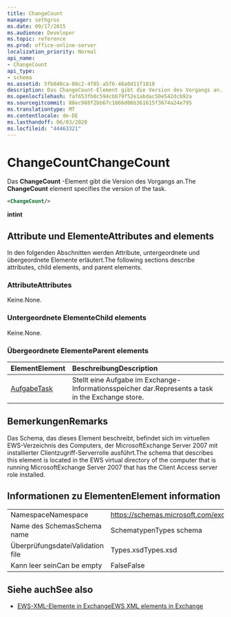 ```yaml
---
title: ChangeCount
manager: sethgros
ms.date: 09/17/2015
ms.audience: Developer
ms.topic: reference
ms.prod: office-online-server
localization_priority: Normal
api_name:
- ChangeCount
api_type:
- schema
ms.assetid: 5fb048ca-08c2-4f85-a5f6-46a0d11f1818
description: Das ChangeCount-Element gibt die Version des Vorgangs an.
ms.openlocfilehash: faf653fb0c594cbb79f52e1abdac50e542dcb92a
ms.sourcegitcommit: 88ec988f2bb67c1866d06b361615f3674a24e795
ms.translationtype: MT
ms.contentlocale: de-DE
ms.lasthandoff: 06/03/2020
ms.locfileid: "44463321"
---
```

# <a name="changecount"></a><span data-ttu-id="1b93e-103">ChangeCount</span><span class="sxs-lookup"><span data-stu-id="1b93e-103">ChangeCount</span></span>

<span data-ttu-id="1b93e-104">Das **ChangeCount** -Element gibt die Version des Vorgangs an.</span><span class="sxs-lookup"><span data-stu-id="1b93e-104">The **ChangeCount** element specifies the version of the task.</span></span> 
  
```xml
<ChangeCount/>
```

 <span data-ttu-id="1b93e-105">**int**</span><span class="sxs-lookup"><span data-stu-id="1b93e-105">**int**</span></span>
## <a name="attributes-and-elements"></a><span data-ttu-id="1b93e-106">Attribute und Elemente</span><span class="sxs-lookup"><span data-stu-id="1b93e-106">Attributes and elements</span></span>

<span data-ttu-id="1b93e-107">In den folgenden Abschnitten werden Attribute, untergeordnete und übergeordnete Elemente erläutert.</span><span class="sxs-lookup"><span data-stu-id="1b93e-107">The following sections describe attributes, child elements, and parent elements.</span></span>
  
### <a name="attributes"></a><span data-ttu-id="1b93e-108">Attribute</span><span class="sxs-lookup"><span data-stu-id="1b93e-108">Attributes</span></span>

<span data-ttu-id="1b93e-109">Keine.</span><span class="sxs-lookup"><span data-stu-id="1b93e-109">None.</span></span>
  
### <a name="child-elements"></a><span data-ttu-id="1b93e-110">Untergeordnete Elemente</span><span class="sxs-lookup"><span data-stu-id="1b93e-110">Child elements</span></span>

<span data-ttu-id="1b93e-111">Keine.</span><span class="sxs-lookup"><span data-stu-id="1b93e-111">None.</span></span>
  
### <a name="parent-elements"></a><span data-ttu-id="1b93e-112">Übergeordnete Elemente</span><span class="sxs-lookup"><span data-stu-id="1b93e-112">Parent elements</span></span>

|<span data-ttu-id="1b93e-113">**Element**</span><span class="sxs-lookup"><span data-stu-id="1b93e-113">**Element**</span></span>|<span data-ttu-id="1b93e-114">**Beschreibung**</span><span class="sxs-lookup"><span data-stu-id="1b93e-114">**Description**</span></span>|
|:-----|:-----|
|[<span data-ttu-id="1b93e-115">Aufgabe</span><span class="sxs-lookup"><span data-stu-id="1b93e-115">Task</span></span>](task.md) <br/> |<span data-ttu-id="1b93e-116">Stellt eine Aufgabe im Exchange-Informationsspeicher dar.</span><span class="sxs-lookup"><span data-stu-id="1b93e-116">Represents a task in the Exchange store.</span></span>  <br/> |
   
## <a name="remarks"></a><span data-ttu-id="1b93e-117">Bemerkungen</span><span class="sxs-lookup"><span data-stu-id="1b93e-117">Remarks</span></span>

<span data-ttu-id="1b93e-118">Das Schema, das dieses Element beschreibt, befindet sich im virtuellen EWS-Verzeichnis des Computers, der MicrosoftExchange Server 2007 mit installierter Clientzugriff-Serverrolle ausführt.</span><span class="sxs-lookup"><span data-stu-id="1b93e-118">The schema that describes this element is located in the EWS virtual directory of the computer that is running MicrosoftExchange Server 2007 that has the Client Access server role installed.</span></span>
  
## <a name="element-information"></a><span data-ttu-id="1b93e-119">Informationen zu Elementen</span><span class="sxs-lookup"><span data-stu-id="1b93e-119">Element information</span></span>

|||
|:-----|:-----|
|<span data-ttu-id="1b93e-120">Namespace</span><span class="sxs-lookup"><span data-stu-id="1b93e-120">Namespace</span></span>  <br/> |https://schemas.microsoft.com/exchange/services/2006/types  <br/> |
|<span data-ttu-id="1b93e-121">Name des Schemas</span><span class="sxs-lookup"><span data-stu-id="1b93e-121">Schema name</span></span>  <br/> |<span data-ttu-id="1b93e-122">Schematypen</span><span class="sxs-lookup"><span data-stu-id="1b93e-122">Types schema</span></span>  <br/> |
|<span data-ttu-id="1b93e-123">Überprüfungsdatei</span><span class="sxs-lookup"><span data-stu-id="1b93e-123">Validation file</span></span>  <br/> |<span data-ttu-id="1b93e-124">Types.xsd</span><span class="sxs-lookup"><span data-stu-id="1b93e-124">Types.xsd</span></span>  <br/> |
|<span data-ttu-id="1b93e-125">Kann leer sein</span><span class="sxs-lookup"><span data-stu-id="1b93e-125">Can be empty</span></span>  <br/> |<span data-ttu-id="1b93e-126">False</span><span class="sxs-lookup"><span data-stu-id="1b93e-126">False</span></span>  <br/> |
   
## <a name="see-also"></a><span data-ttu-id="1b93e-127">Siehe auch</span><span class="sxs-lookup"><span data-stu-id="1b93e-127">See also</span></span>



- [<span data-ttu-id="1b93e-128">EWS-XML-Elemente in Exchange</span><span class="sxs-lookup"><span data-stu-id="1b93e-128">EWS XML elements in Exchange</span></span>](ews-xml-elements-in-exchange.md)

